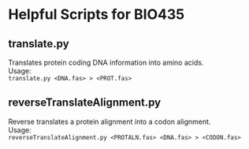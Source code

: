 # Helpful Scripts for BIO435

## translate.py

Translates protein coding DNA information into amino acids.  
Usage:  
`translate.py <DNA.fas> > <PROT.fas>`

## reverseTranslateAlignment.py 

Reverse translates a protein alignment into a codon alignment.  
Usage:  
`reverseTranslateAlignment.py <PROTALN.fas> <DNA.fas> > <CODON.fas>`

